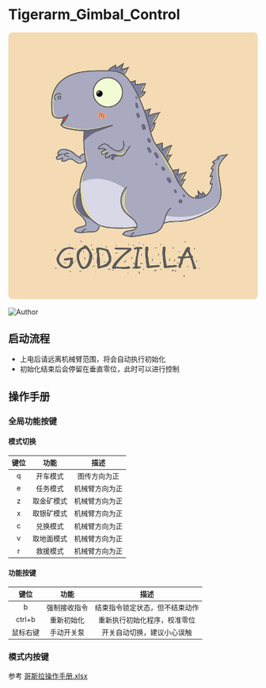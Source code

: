 # Tigerarm_Gimbal_Control
![Image text](image/godzilla.jpg)

![Author](https://img.shields.io/badge/Author-EnnisKoh-blue.svg "Author")
## 启动流程
  - 上电后请远离机械臂范围，将会自动执行初始化
  - 初始化结束后会停留在垂直零位，此时可以进行控制

## 操作手册
### 全局功能按键
#### 模式切换
| 键位 | 功能 | 描述 |
|:-:|:-:| :-: |
| q | 开车模式 | 图传方向为正 |
| e | 任务模式 | 机械臂方向为正 |
| z | 取金矿模式 | 机械臂方向为正 |
| x | 取银矿模式 | 机械臂方向为正 |
| c | 兑换模式 | 机械臂方向为正 |
| v | 取地面模式 | 机械臂方向为正 |
| r | 救援模式 | 机械臂方向为正 |

#### 功能按键
| 键位 | 功能 | 描述 |
|:-:|:-:| :-: |
| b | 强制接收指令 | 结束指令锁定状态，但不结束动作 |
| ctrl+b | 重新初始化 | 重新执行初始化程序，校准零位 |
| 鼠标右键 | 手动开关泵 | 开关自动切换，建议小心误触 |

### 模式内按键
参考 [哥斯拉操作手册.xlsx](哥斯拉操作手册.xlsx)




